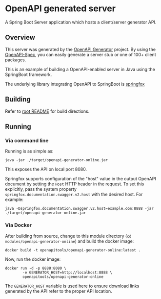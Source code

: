 # OpenAPI generated server

A Spring Boot Server application which hosts a client/server generator API.


## Overview  

This server was generated by the [OpenAPI Generator](https://openapi-generator.tech) project.
By using the [OpenAPI-Spec](https://openapis.org), you can easily generate a server stub or one of 100+ client packages.

This is an example of building a OpenAPI-enabled server in Java using the SpringBoot framework.

The underlying library integrating OpenAPI to SpringBoot is [springfox](https://github.com/springfox/springfox)

## Building

Refer to [root README](../../README.md) for build directions.

## Running

### Via command line

Running is as simple as:

```
java -jar ./target/openapi-generator-online.jar
```

This exposes the API on local port 8080.

Springfox supports configuration of the "host" value in the output OpenAPI document by setting the `Host` HTTP header in the request.
To set this explicitly, pass the system property `springfox.documentation.swagger.v2.host` with the desired host. For example:

```
java -Dspringfox.documentation.swagger.v2.host=example.com:8888 -jar ./target/openapi-generator-online.jar
```

### Via Docker

After building from source, change to this module directory (`cd modules/openapi-generator-online`) and build the docker image:

```
docker build -t openapitools/openapi-generator-online:latest .
```

Now, run the docker image:

```
docker run -d -p 8888:8080 \
        -e GENERATOR_HOST=http://localhost:8888 \
        openapitools/openapi-generator-online
```

The `GENERATOR_HOST` variable is used here to ensure download links generated by the API refer to the proper API location.

